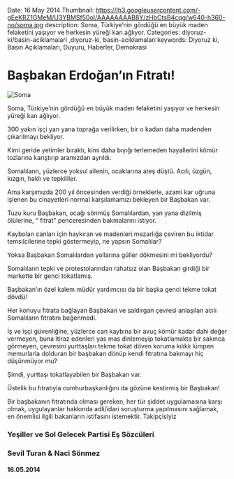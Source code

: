 Date: 16 May 2014
Thumbnail: https://lh3.googleusercontent.com/-gEeKRZ1GMeM/U3YBMSf50oI/AAAAAAAAB8Y/zHbCtsB4cqg/w640-h360-no/soma.jpg
description: Soma, Türkiye’nin gördüğü en büyük maden felaketini yaşıyor ve herkesin yüreği kan ağlıyor.
Categories: diyoruz-ki/basin-aciklamalari ,diyoruz-ki, basin-aciklamalari
keywords: Diyoruz ki, Basın Açıklamaları, Duyuru, Haberler, Demokrasi

# Başbakan Erdoğan’ın Fıtratı!

![Soma](https://lh3.googleusercontent.com/-gEeKRZ1GMeM/U3YBMSf50oI/AAAAAAAAB8Y/zHbCtsB4cqg/w640-h360-no/soma.jpg)

Soma, Türkiye’nin gördüğü en büyük maden felaketini yaşıyor ve herkesin yüreği kan ağlıyor.
 
300 yakın işçi yan yana toprağa verilirken, bir o kadarı daha madenden çıkarılmayı bekliyor.
 
Kimi geride yetimler bıraktı, kimi daha bıyığı terlemeden hayallerini kömür tozlarına karıştırıp aramızdan ayrıldı.
 
Somalıların, yüzlerce yoksul ailenin, ocaklarına ateş düştü. Acılı, üzgün, kızgın, haklı ve tepkililer.
 
Ama karşımızda 200 yıl öncesinden verdiği örneklerle, azami kar uğruna işlenen bu cinayetleri normal karşılamamızı bekleyen bir Başbakan var.
 
Tuzu kuru Başbakan, ocağı sönmüş Somalılardan, yan yana dizilmiş ölülerine, “ fıtrat” penceresinden bakmalarını istiyor.
 
Kaybolan canları için haykıran ve madenleri mezarlığa çeviren bu iktidar temsilcilerine tepki göstermeyip, ne yapsın Somalılar?
 
Yoksa Başbakan Somalılardan yollarına güller dökmesini mi bekliyordu?
 
Somalıların tepki ve protestolarından rahatsız olan Başbakan girdiği bir markette bir genci tokatlamış.
 
Başbakan’ın özel kalem müdür yardımcısı da bir başka genci tekme tokat dövdü!
 
Her konuyu fıtrata bağlayan Başbakan ve saldırgan çevresi anlaşılan acılı Somalıların fıtratını beğenmedi.
 
İş ve işçi güvenliğine, yüzlerce can kaybına bir avuç kömür kadar dahi değer vermeyen, buna itiraz edenleri yas mas dinlemeyip tokatlamakta bir sakınca görmeyen, çevresini yurttaşları tekme tokat döven koruma kılıklı lümpen memurlarla dolduran bir başbakan dönüp kendi fıtratına bakmayı hiç düşünmüyor mu?
 
Şimdi, yurttaşı tokatlayabilen bir Başbakan var.
 
Üstelik bu fıtratıyla cumhurbaşkanlığını da gözüne kestirmiş bir Başbakan!
 
Bir başbakanın fıtratında olması gereken, her tür şiddet uygulamasına karşı olmak, uygulayanlar hakkında adli/idari soruşturma yapılmasını sağlamak, en önemlisi ilgili bakanların istifasını istemektir. Takipçisiyiz



### Yeşiller ve Sol Gelecek Partisi Eş Sözcüleri
### Sevil Turan & Naci Sönmez

#### 16.05.2014
